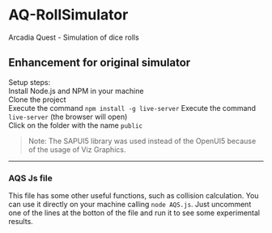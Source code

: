 # AQ-RollSimulator
Arcadia Quest - Simulation of dice rolls

Enhancement for original simulator
------
Setup steps:  
Install Node.js and NPM in your machine  
Clone the project  
Execute the command ```npm install -g live-server```
Execute the command ```live-server``` (the browser will open)   
Click on the folder with the name ```public```   

> Note: The SAPUI5 library was used instead of the OpenUI5 because of the usage of Viz Graphics.  

---

### AQS Js file  
This file has some other useful functions, such as collision calculation. You can use it directly on your machine calling ```node AQS.js```. Just uncomment one of the lines at the botton of the file and run it to see some experimental results.  